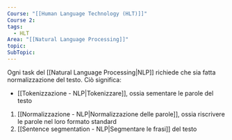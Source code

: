 ```yaml
---
Course: "[[Human Language Technology (HLT)]]"
Course 2: 
tags:
  - HLT
Area: "[[Natural Language Processing]]"
topic: 
SubTopic:
---
```

Ogni task del [[Natural Language Processing|NLP]] richiede che sia fatta normalizzazione del testo. Ciò significa:
- [[Tokenizzazione - NLP|Tokenizzare]], ossia sementare le parole del testo 
1. [[Normalizzazione - NLP|Normalizzazione delle parole]], ossia riscrivere le parole nel loro formato standard
2. [[Sentence segmentation - NLP|Segmentare le frasi]] del testo